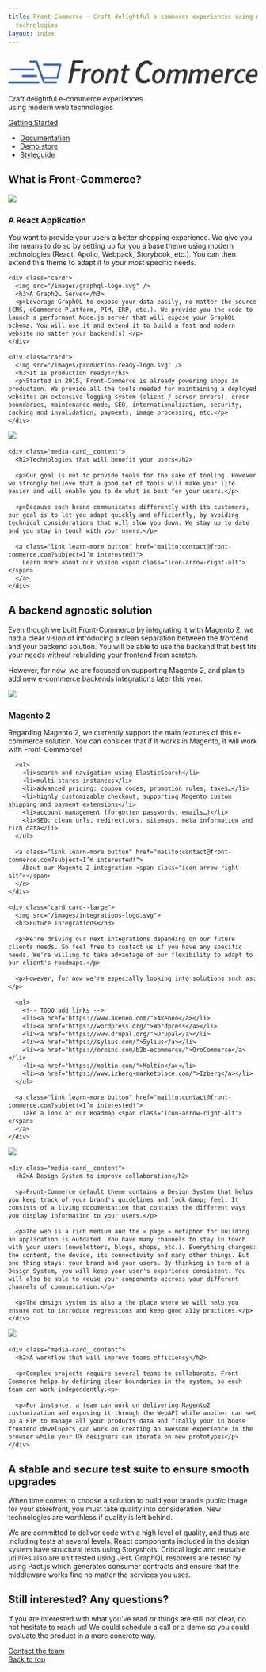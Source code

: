 ```yaml
---
title: Front-Commerce · Craft delightful e-commerce experiences using modern web
  technologies
layout: index
---
```


<section class="hero">
  <h1><img src="images/fc_logo_2018--inline.svg" alt="Front-Commerce" /></h1>
  <p>Craft delightful e-commerce experiences<br />using modern web technologies</p>
  <div class="center getting-started"><a class="link primary button" href="/docs/">Getting Started</a></div>
  <ul class="button-list">
    <li><a class="link button"  href="/docs/">Documentation</a></li>
    <li><a class="link button"  href="">Demo store</a></li>
    <li><a class="link button"  href="">Styleguide</a></li>
  </ul>
</section>

<section class="fc-section fc-section--dark">
  <h2>What is Front-Commerce?</h2>

  <div class="card-grid">
    <div class="card">
      <img src="/images/react-logo.svg" />
      <h3>A React Application</h3>
      <p>You want to provide your users a better shopping experience. We give you the means to do so by setting up for you a base theme using modern technologies (React, Apollo, Webpack, Storybook, etc.). You can then extend this theme to adapt it to your most specific needs.</p>
    </div>

    <div class="card">
      <img src="/images/graphql-logo.svg" />
      <h3>A GraphQL Server</h3>
      <p>Leverage GraphQL to expose your data easily, no matter the source (CMS, eCommerce Platform, PIM, ERP, etc.). We provide you the code to launch a performant Node.js server that will expose your GraphQL schema. You will use it and extend it to build a fast and modern website no matter your backend(s).</p>
    </div>

    <div class="card">
      <img src="/images/production-ready-logo.svg" />
      <h3>It is production ready!</h3>
      <p>Started in 2015, Front-Commerce is already powering shops in production. We provide all the tools needed for maintaining a deployed website: an extensive logging system (client / server errors), error boundaries, maintenance mode, SEO, internationalization, security, caching and invalidation, payments, image processing, etc.</p>
    </div>
  </div>
</section>

<section class="fc-section fc-section--card">
  <div class="media-card">
    <div class="media-card__media">
      <img src="/images/user-centered.jpg">
    </div>

    <div class="media-card__content">
      <h2>Technologies that will benefit your users</h2>

      <p>Our goal is not to provide tools for the sake of tooling. However we strongly believe that a good set of tools will make your life easier and will enable you to do what is best for your users.</p>

      <p>Because each brand communicates differently with its customers, our goal is to let you adapt quickly and efficiently, by avoiding technical considerations that will slow you down. We stay up to date and you stay in touch with your users.</p>

      <a class="link learn-more button" href="mailto:contact@front-commerce.com?subject=I’m interested!">
        Learn more about our vision <span class="icon-arrow-right-alt"></span>
      </a>
    </div>
  </div>
</section>

<section class="fc-section fc-section--dark">
  <h2>A backend agnostic solution</h2>

  <p>Even though we built Front-Commerce by integrating it with Magento 2, we had a clear vision of introducing a clean separation between the frontend and your backend solution. You will be able to use the backend that best fits your needs without rebuilding your frontend from scratch.</p>

  <p>However, for now, we are focused on supporting Magento 2, and plan to add new e-commerce backends integrations later this year.</p>

  <div class="card-grid">
    <div class="card card--large">
      <img src="/images/magento-logo.svg">
      <h3>Magento 2</h3>
      <p>Regarding Magento 2, we currently support the main features of this e-commerce solution. You can consider that if it works in Magento, it will work with Front-Commerce!</p>

      <ul>
        <li>search and navigation using ElasticSearch</li>
        <li>multi-stores instances</li>
        <li>advanced pricing: coupon codes, promotion rules, taxes…</li>
        <li>highly customizable checkout, supporting Magento custom shipping and payment extensions</li>
        <li>account management (forgotten passwords, emails…)</li>
        <li>SEO: clean urls, redirections, sitemaps, meta information and rich data</li>
      </ul>

      <a class="link learn-more button" href="mailto:contact@front-commerce.com?subject=I’m interested!">
        About our Magento 2 integration <span class="icon-arrow-right-alt"></span>
      </a>
    </div>

    <div class="card card--large">
      <img src="/images/integrations-logo.svg">
      <h3>Future integrations</h3>

      <p>We're driving our next integrations depending on our future clients needs. So feel free to contact us if you have any specific needs. We're willing to take advantage of our flexibility to adapt to our client's roadmaps.</p>

      <p>However, for now we're especially looking into solutions such as:</p>

      <ul>
        <!-- TODO add links -->
        <li><a href="https://www.akeneo.com/">Akeneo</a></li>
        <li><a href="https://wordpress.org/">Wordpress</a></li>
        <li><a href="https://www.drupal.org/">Drupal</a></li>
        <li><a href="https://sylius.com/">Sylius</a></li>
        <li><a href="https://oroinc.com/b2b-ecommerce/">OroCommerce</a></li>
        <li><a href="https://moltin.com/">Moltin</a></li>
        <li><a href="https://www.izberg-marketplace.com/">Izberg</a></li>
      </ul>

      <a class="link learn-more button" href="mailto:contact@front-commerce.com?subject=I’m interested!">
        Take a look at our Roadmap <span class="icon-arrow-right-alt"></span>
      </a>
    </div>
  </div>

</section>

<section class="fc-section fc-section--card">
  <div class="media-card media-card--right">
    <div class="media-card__media">
      <img src="/images/design-system.jpg">
    </div>

    <div class="media-card__content">
      <h2>A Design System to improve collaboration</h2>

      <p>Front-Commerce default theme contains a Design System that helps you keep track of your brand's guidelines and look &amp; feel. It consists of a living documentation that contains the different ways you display information to your users.</p>

      <p>The web is a rich medium and the « page » metaphor for building an application is outdated. You have many channels to stay in touch with your users (newsletters, blogs, shops, etc.). Everything changes: the content, the device, its connectivity and many other things. But one thing stays: your brand and your users. By thinking in term of a Design System, you will keep your user's experience consistent. You will also be able to reuse your components accross your different channels of communication.</p>

      <p>The design system is also a the place where we will help you ensure not to introduce regressions and keep good a11y practices.</p>
    </div>
  </div>
</section>

<section class="fc-section fc-section--card">
  <div class="media-card">
    <div class="media-card__media">
      <img src="/images/laughing-friends-on-couch.jpg">
    </div>

    <div class="media-card__content">
      <h2>A workflow that will improve teams efficiency</h2>

      <p>Complex projects require several teams to collaborate. Front-Commerce helps by defining clear boundaries in the system, so each team can work independently.<p>

      <p>For instance, a team can work on delivering Magento2 customization and exposing it through the WebAPI while another can set up a PIM to manage all your products data and finally your in house frontend developers can work on creating an awesome experience in the browser while your UX designers can iterate on new prototypes</p>
    </div>
  </div>
</section>

<section class="fc-section fc-section--dark">
  <h2>A stable and secure test suite to ensure smooth upgrades</h2>

  <p>When time comes to choose a solution to build your brand’s public image for your storefront, you must take quality into consideration. New technologies are worthless if quality is left behind.</p>

  <p>We are committed to deliver code with a high level of quality, and thus are including tests at several levels. React components included in the design system have structural tests using Storyshots. Critical logic and reusable utilities also are unit tested using Jest. GraphQL resolvers are tested by using Pact.js which generates consumer contracts and ensure that the middleware works fine no matter the services you uses.</p>

  <div class="asciicast-container"><script data-rows="30" data-cols="120" src="https://asciinema.org/a/e8J14tmq9l6uKETzgZjZ7YfFk.js" id="asciicast-e8J14tmq9l6uKETzgZjZ7YfFk" async></script></div>
</section>

<section class="fc-section fc-section--dark">
  <h2>Still interested? Any questions?</h2>

  <p>If you are interested with what you’ve read or things are still not clear, do not hesitate to reach us! We could schedule a call or a demo so you could evaluate the product in a more concrete way.</p>
  
  <div class="center">
    <a class="link primary button" href="mailto:contact@front-commerce.com?subject=I’m interested!">Contact the team</a>
  </div>
</section>

<div class="center">
  <a class="link button discreet" href="#">Back to top</a>
</div>
